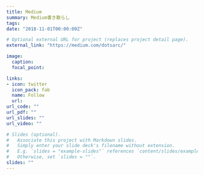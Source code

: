 ```yaml
---
title: Medium
summary: Medium書き散らし
tags:
date: "2018-11-01T00:00:00Z"

# Optional external URL for project (replaces project detail page).
external_link: "https://medium.com/dotsarc/"

image:
  caption: 
  focal_point: 

links:
- icon: twitter
  icon_pack: fab
  name: Follow
  url: 
url_code: ""
url_pdf: ""
url_slides: ""
url_video: ""

# Slides (optional).
#   Associate this project with Markdown slides.
#   Simply enter your slide deck's filename without extension.
#   E.g. `slides = "example-slides"` references `content/slides/example-slides.md`.
#   Otherwise, set `slides = ""`.
slides: ""
---
```

